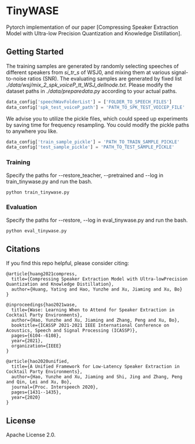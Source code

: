 # TinyWASE
Pytorch implementation of our paper [Compressing Speaker Extraction Model with Ultra-low Precision Quantization and Knowledge Distillation]. 

## Getting Started
The training samples are generated by randomly selecting speeches of different speakers from *si_tr_s* of WSJ0, and mixing them at various signal-to-noise ratios (SNR). The evaluating samples are generated by fixed list *./data/wsj/mix_2_spk_voiceP_tt_WSJ_dellnode.txt*. Please modify the dataset paths in *./data/preparedata.py* according to your actual paths.
```python
data_config['speechWavFolderList'] = ['FOLDER_TO_SPEECH_FILES']
data_config['spk_test_voiceP_path'] = 'PATH_TO_SPK_TEST_VOICEP_FILE'
```

We advise you to utilize the pickle files, which could speed up experiments by saving time for frequency resampling. You could modify the pickle paths to anywhere you like.
```python
data_config['train_sample_pickle'] = 'PATH_TO_TRAIN_SAMPLE_PICKLE'
data_config['test_sample_pickle'] = 'PATH_TO_TEST_SAMPLE_PICKLE'
```

### Training
Specify the paths for --restore_teacher, --pretrained and --log in train_tinywase.py and run the bash.

```bash
python train_tinywase.py
```

### Evaluation
Specify the paths for --restore, --log in eval_tinywase.py and run the bash.

```bash
python eval_tinywase.py
```

## Citations
If you find this repo helpful, please consider citing:

```
@article{huang2021compress,
  title={Compressing Speaker Extraction Model with Ultra-lowPrecision Quantization and Knowledge Distillation},
  author={Huang, Yating and Hao, Yunzhe and Xu, Jiaming and Xu, Bo}
}
```

```
@inproceedings{hao2021wase,
  title={Wase: Learning When to Attend for Speaker Extraction in Cocktail Party Environments},
  author={Hao, Yunzhe and Xu, Jiaming and Zhang, Peng and Xu, Bo},
  booktitle={ICASSP 2021-2021 IEEE International Conference on Acoustics, Speech and Signal Processing (ICASSP)},
  pages={6104--6108},
  year={2021},
  organization={IEEE}
}
```

```
@article{hao2020unified,
  title={A Unified Framework for Low-Latency Speaker Extraction in Cocktail Party Environments},
  author={Hao, Yunzhe and Xu, Jiaming and Shi, Jing and Zhang, Peng and Qin, Lei and Xu, Bo},
  journal={Proc. Interspeech 2020},
  pages={1431--1435},
  year={2020}
}
```

## License

Apache License 2.0. 
